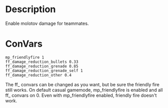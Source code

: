 # Description
Enable molotov damage for teammates.

# ConVars
```
mp_friendlyfire 1
ff_damage_reduction_bullets 0.33
ff_damage_reduction_grenade 0.85
ff_damage_reduction_grenade_self 1
ff_damage_reduction_other 0.4
```
The ff_ convars can be changed as you want, but be sure the friendly fire still works.
On default casual gamemode, mp_friendlyfire is enabled and all ff_ convars on 0. Even with mp_friendlyfire enabled, friendly fire doesn't work.
